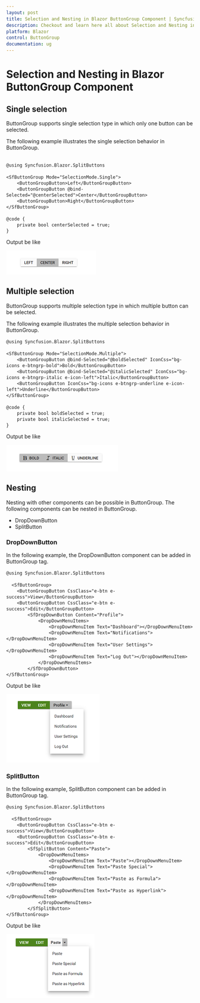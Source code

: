 ```yaml
---
layout: post
title: Selection and Nesting in Blazor ButtonGroup Component | Syncfusion
description: Checkout and learn here all about Selection and Nesting in Syncfusion Blazor ButtonGroup component and more.
platform: Blazor
control: ButtonGroup
documentation: ug
---
```


# Selection and Nesting in Blazor ButtonGroup Component

## Single selection

ButtonGroup supports single selection type in which only one button can be selected.

The following example illustrates the single selection behavior in ButtonGroup.

```cshtml

@using Syncfusion.Blazor.SplitButtons

<SfButtonGroup Mode="SelectionMode.Single">
    <ButtonGroupButton>Left</ButtonGroupButton>
    <ButtonGroupButton @bind-Selected="@centerSelected">Center</ButtonGroupButton>
    <ButtonGroupButton>Right</ButtonGroupButton>
</SfButtonGroup>

@code {
    private bool centerSelected = true;
}

```

Output be like

![Blazor ButtonGroup with Single Selection](./images/blazor-buttongroup-single-selection.png)

## Multiple selection

ButtonGroup supports multiple selection type in which multiple button can be selected.

The following example illustrates the multiple selection behavior in ButtonGroup.

```cshtml
@using Syncfusion.Blazor.SplitButtons

<SfButtonGroup Mode="SelectionMode.Multiple">
    <ButtonGroupButton @bind-Selected="@boldSelected" IconCss="bg-icons e-btngrp-bold">Bold</ButtonGroupButton>
    <ButtonGroupButton @bind-Selected="@italicSelected" IconCss="bg-icons e-btngrp-italic e-icon-left">Italic</ButtonGroupButton>
    <ButtonGroupButton IconCss="bg-icons e-btngrp-underline e-icon-left">Underline</ButtonGroupButton>
</SfButtonGroup>

@code {
    private bool boldSelected = true;
    private bool italicSelected = true;
}

```

Output be like

![Blazor ButtonGroup with Multiple Selection](./images/blazor-buttongroup-multiple-selection.png)

## Nesting

Nesting with other components can be possible in ButtonGroup. The following components can be nested in ButtonGroup.
* DropDownButton
* SplitButton

### DropDownButton

In the following example, the DropDownButton component can be added in ButtonGroup tag.

```cshtml
@using Syncfusion.Blazor.SplitButtons

  <SfButtonGroup>
    <ButtonGroupButton CssClass="e-btn e-success">View</ButtonGroupButton>
    <ButtonGroupButton CssClass="e-btn e-success">Edit</ButtonGroupButton>
        <SfDropDownButton Content="Profile">
            <DropDownMenuItems>
                <DropDownMenuItem Text="Dashboard"></DropDownMenuItem>
                <DropDownMenuItem Text="Notifications"></DropDownMenuItem>
                <DropDownMenuItem Text="User Settings"></DropDownMenuItem>
                <DropDownMenuItem Text="Log Out"></DropDownMenuItem>
            </DropDownMenuItems>
        </SfDropDownButton>
</SfButtonGroup>

```

Output be like

![Blazor ButtonGroup with DropDown Button](./images/blazor-buttongroup-with-dropdown.png)

### SplitButton

In the following example, SplitButton component can be added in ButtonGroup tag.

```cshtml
@using Syncfusion.Blazor.SplitButtons

  <SfButtonGroup>
    <ButtonGroupButton CssClass="e-btn e-success">View</ButtonGroupButton>
    <ButtonGroupButton CssClass="e-btn e-success">Edit</ButtonGroupButton>
        <SfSplitButton Content="Paste">
            <DropDownMenuItems>
                <DropDownMenuItem Text="Paste"></DropDownMenuItem>
                <DropDownMenuItem Text="Paste Special"></DropDownMenuItem>
                <DropDownMenuItem Text="Paste as Formula"></DropDownMenuItem>
                <DropDownMenuItem Text="Paste as Hyperlink"></DropDownMenuItem>
            </DropDownMenuItems>
        </SfSplitButton>
</SfButtonGroup>
```

Output be like

![Blazor ButtonGroup with SplitButton](./images/blazor-buttongroup-with-splitbutton.png)